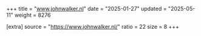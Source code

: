 +++
title = "www.johnwalker.nl"
date = "2025-01-27"
updated = "2025-05-11"
weight = 8276

[extra]
source = "https://www.johnwalker.nl/"
ratio = 22
size = 8
+++
